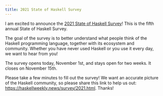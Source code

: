 ```yaml
---
title: 2021 State of Haskell Survey
---
```


I am excited to announce the [2021 State of Haskell Survey](https://haskellweekly.news/survey/2021.html)!
This is the fifth annual State of Haskell Survey.

The goal of the survey is to better understand what people think of the Haskell programming language, together with its ecosystem and community.
Whether you have never used Haskell or you use it every day, we want to hear from you!

The survey opens today, November 1st, and stays open for two weeks.
It closes on November 15th.

Please take a few minutes to fill out the survey!
We want an accurate picture of the Haskell community,
so please share this link to help us out: <https://haskellweekly.news/survey/2021.html>.
Thanks!
